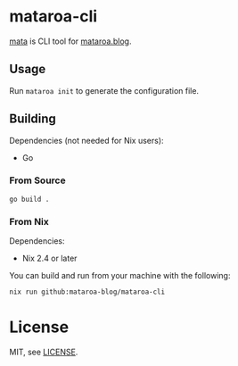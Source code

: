 # mataroa-cli

[mata](https://github.com/mataroa-blog/mataroa-cli) is CLI tool for [mataroa.blog](https://mataroa.blog).

## Usage

Run `mataroa init` to generate the configuration file.

## Building

Dependencies (not needed for Nix users):

- Go

### From Source



```
go build .
```

### From Nix

Dependencies:

- Nix 2.4 or later

You can build and run from your machine with the following:

```
nix run github:mataroa-blog/mataroa-cli
```

# License

MIT, see [LICENSE](https://github.com/mataroa-blog/mataroa-cli/tree/master/LICENSE).

